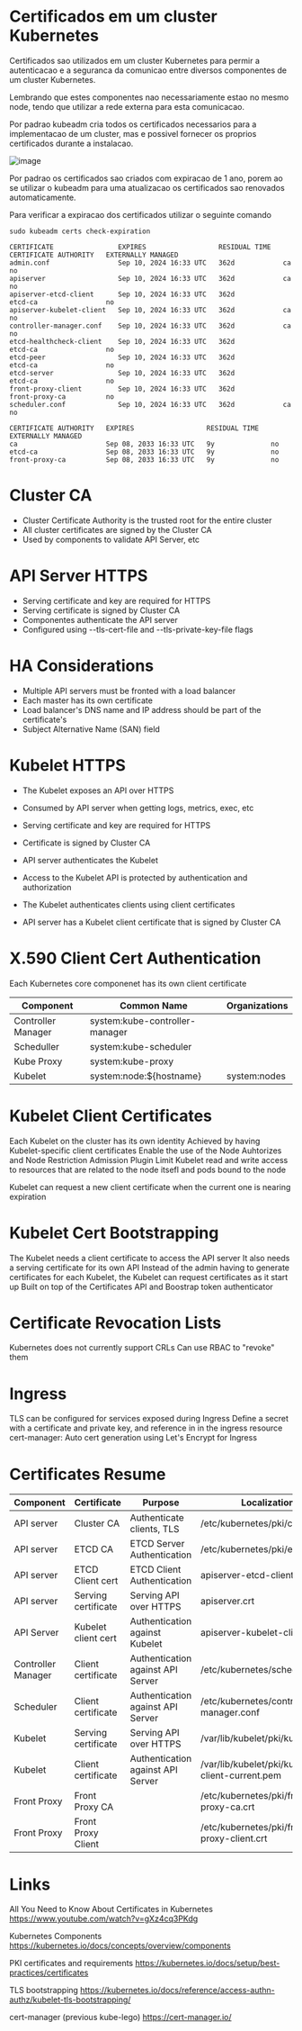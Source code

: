 # Certificados em um cluster Kubernetes

Certificados sao utilizados em um cluster Kubernetes para permir a autenticacao e a seguranca da comunicao entre diversos componentes
de um cluster Kubernetes.

Lembrando que estes componentes nao necessariamente estao no mesmo node, tendo que utilizar a rede externa para esta comunicacao.

Por padrao kubeadm cria todos os certificados necessarios para a implementacao de um cluster, mas e possivel fornecer os proprios certificados durante a instalacao.

![image](https://github.com/andrelomonaco/kubeadm/assets/48954728/0c64adf6-c9b1-41aa-ae22-172839687455)

Por padrao os certificados sao criados com expiracao de 1 ano, porem ao se utilizar o kubeadm para uma atualizacao os certificados sao renovados automaticamente.

Para verificar a expiracao dos certificados utilizar o seguinte comando

```
sudo kubeadm certs check-expiration

CERTIFICATE                EXPIRES                  RESIDUAL TIME   CERTIFICATE AUTHORITY   EXTERNALLY MANAGED
admin.conf                 Sep 10, 2024 16:33 UTC   362d            ca                      no
apiserver                  Sep 10, 2024 16:33 UTC   362d            ca                      no
apiserver-etcd-client      Sep 10, 2024 16:33 UTC   362d            etcd-ca                 no
apiserver-kubelet-client   Sep 10, 2024 16:33 UTC   362d            ca                      no
controller-manager.conf    Sep 10, 2024 16:33 UTC   362d            ca                      no
etcd-healthcheck-client    Sep 10, 2024 16:33 UTC   362d            etcd-ca                 no
etcd-peer                  Sep 10, 2024 16:33 UTC   362d            etcd-ca                 no
etcd-server                Sep 10, 2024 16:33 UTC   362d            etcd-ca                 no
front-proxy-client         Sep 10, 2024 16:33 UTC   362d            front-proxy-ca          no
scheduler.conf             Sep 10, 2024 16:33 UTC   362d            ca                      no

CERTIFICATE AUTHORITY   EXPIRES                  RESIDUAL TIME   EXTERNALLY MANAGED
ca                      Sep 08, 2033 16:33 UTC   9y              no
etcd-ca                 Sep 08, 2033 16:33 UTC   9y              no
front-proxy-ca          Sep 08, 2033 16:33 UTC   9y              no

```

# Cluster CA

- Cluster Certificate Authority is the trusted root for the entire cluster
- All cluster certificates are signed by the Cluster CA
- Used by components to validate API Server, etc 

# API Server HTTPS

- Serving certificate and key are required for HTTPS
- Serving certificate is signed by Cluster CA
- Componentes authenticate the API server
- Configured using --tls-cert-file and --tls-private-key-file flags

# HA Considerations

- Multiple API servers must be fronted with a load balancer
- Each master has its own certificate
- Load balancer's DNS name and IP address should be part of the certificate's
- Subject Alternative Name (SAN) field

# Kubelet HTTPS

- The Kubelet exposes an API over HTTPS
- Consumed by API server when getting logs, metrics, exec, etc
- Serving certificate and key are required for HTTPS
- Certificate is signed by Cluster CA
- API server authenticates the Kubelet

- Access to the Kubelet API is protected by authentication and authorization
- The Kubelet authenticates clients using client certificates
- API server has a Kubelet client certificate that is signed by Cluster CA

# X.590 Client Cert Authentication

Each Kubernetes core componenet has its own client certificate


| Component | Common Name | Organizations |
| --- | --- | --- |
| Controller Manager | system:kube-controller-manager |
| Scheduller | system:kube-scheduler |
| Kube Proxy | system:kube-proxy |
| Kubelet | system:node:${hostname} | system:nodes |

# Kubelet Client Certificates

Each Kubelet on the cluster has its own identity
Achieved by having Kubelet-specific client certificates
Enable the use of the Node Auhtorizes and Node Restriction Admission Plugin
Limit Kubelet read and write access to resources that are related to the node itsefl and pods bound to the node

Kubelet can request a new client certificate when the current one is nearing expiration

# Kubelet Cert Bootstrapping

The Kubelet needs a client certificate to access the API server
It also needs a serving certificate for its own API
Instead of the admin having to generate certificates for each Kubelet, the Kubelet can request certificates
as it start up
Built on top of the Certificates API and Boostrap token authenticator

# Certificate Revocation Lists

Kubernetes does not currently support CRLs
Can use RBAC to "revoke" them

# Ingress

TLS can be configured for services exposed during Ingress
Define a secret with a certificate and private key, and reference in in the ingress resource
cert-manager: Auto cert generation using Let's Encrypt for Ingress

# Certificates Resume


| Component | Certificate | Purpose | Localization |
| --- | --- | ---- | --- |
| API server | Cluster CA | Authenticate clients, TLS | /etc/kubernetes/pki/ca.crt |
| API server | ETCD CA | ETCD Server Authentication | /etc/kubernetes/pki/etcd/ca.crt |
| API server | ETCD Client cert | ETCD Client Authentication | apiserver-etcd-client.crt |
| API server | Serving certificate | Serving API over HTTPS |   apiserver.crt |
| API Server | Kubelet client cert | Authentication against Kubelet | apiserver-kubelet-client.crt|
| Controller Manager | Client certificate | Authentication against API Server | /etc/kubernetes/scheduler.conf |
| Scheduler | Client certificate | Authentication against API Server | /etc/kubernetes/controller-manager.conf |
| Kubelet | Serving certificate | Serving API over HTTPS | /var/lib/kubelet/pki/kubelet.crt|
| Kubelet | Client certificate | Authentication against API Server | /var/lib/kubelet/pki/kubelet-client-current.pem |
| Front Proxy| Front Proxy CA | | /etc/kubernetes/pki/front-proxy-ca.crt |
| Front Proxy| Front Proxy Client | | /etc/kubernetes/pki/front-proxy-client.crt |


# Links 

All You Need to Know About Certificates in Kubernetes
https://www.youtube.com/watch?v=gXz4cq3PKdg

Kubernetes Components
https://kubernetes.io/docs/concepts/overview/components

PKI certificates and requirements
https://kubernetes.io/docs/setup/best-practices/certificates

TLS bootstrapping
https://kubernetes.io/docs/reference/access-authn-authz/kubelet-tls-bootstrapping/

cert-manager (previous kube-lego)
https://cert-manager.io/
